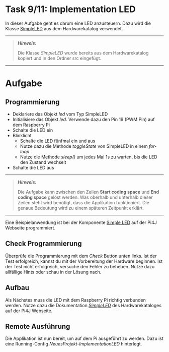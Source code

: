 # Task 9/11: Implementation LED
In dieser Aufgabe geht es darum eine LED anzusteuern. Dazu wird die Klasse [SimpleLED](https://pi4j.com/examples/components/simpleled/)
aus dem Hardwarekatalog verwendet.

---
> **_Hinweis:_**
>
> Die Klasse *SimpleLED* wurde bereits aus dem Hardwarekatalog kopiert und
> in den Ordner src eingefügt.
---

# Aufgabe
## Programmierung
- Deklariere das Objekt *led* vom Typ SimpleLED
- Initialisiere das Objekt *led*. Verwende dazu den Pin 19 (PWM Pin) auf dem Raspberry Pi
- Schalte die LED ein
- Blinklicht
  - Schalte die LED fünfmal ein und aus
  - Nutze dazu die Methode *toggleState* von SimpleLED in einem *for-loop*
  - Nutze die Methode *sleep()* um jedes Mal 1s zu warten, bis die LED den Zustand wechselt
- Schalte die LED aus

---
> **_Hinweis:_**
>
> Die Aufgabe kann zwischen den Zeilen **Start coding space** und **End coding space** gelöst werden.
> Was oberhalb und unterhalb dieser Zeilen steht wird benötigt, dass die Applikation funktioniert.
> Die genaue Bedeutung wird zu einem späteren Zeitpunkt erklärt.
---

<div class="hint">
Eine Beispielanwendung ist bei der Komponente <a href="https://pi4j.com/examples/components/simpleled/">Simple LED</a>
auf der Pi4J Webseite programmiert.
</div>

## Check Programmierung
Überprüfe die Programmierung mit dem *Check* Button unten links. Ist der Test
erfolgreich, kannst du mit der Vorbereitung der Hardware beginnen. Ist der Test nicht
erfolgreich, versuche den Fehler zu beheben. Nutze dazu allfällige Hints oder schau in
der Lösung nach.

## Aufbau
Als Nächstes muss die LED mit dem Raspberry Pi richtig verbunden werden. Nutze dazu die
Dokumentation [*SimpleLED*](https://pi4j.com/examples/components/simpleled/)
des Hardwarekataloges auf der Pi4J Webseite.

## Remote Ausführung
Die Applikation ist nun bereit, um auf dem Pi ausgeführt zu werden. Dazu ist eine
Running-Config *NeuesProjekt-ImplementationLED* hinterlegt.